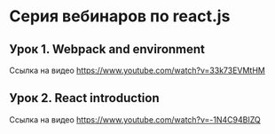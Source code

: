 # Серия вебинаров по react.js

## Урок 1. Webpack and environment

Ссылка на видео https://www.youtube.com/watch?v=33k73EVMtHM

## Урок 2. React introduction

Ссылка на видео https://www.youtube.com/watch?v=-1N4C94BIZQ

